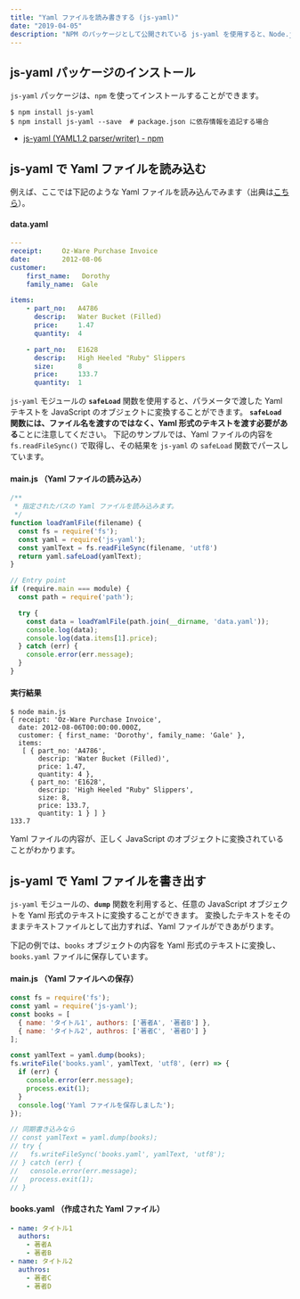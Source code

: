 ```yaml
---
title: "Yaml ファイルを読み書きする (js-yaml)"
date: "2019-04-05"
description: "NPM のパッケージとして公開されている js-yaml を使用すると、Node.js のプログラムから簡単に Yaml ファイルを扱うことができるようになります。"
---
```


js-yaml パッケージのインストール
----

`js-yaml` パッケージは、`npm` を使ってインストールすることができます。

```
$ npm install js-yaml
$ npm install js-yaml --save  # package.json に依存情報を追記する場合
```

- [js-yaml (YAML1.2 parser/writer) - npm](https://www.npmjs.com/package/js-yaml)


js-yaml で Yaml ファイルを読み込む
----

例えば、ここでは下記のような Yaml ファイルを読み込んでみます（出典は[こちら](https://en.wikipedia.org/wiki/YAML)）。

#### data.yaml

```yaml
---
receipt:     Oz-Ware Purchase Invoice
date:        2012-08-06
customer:
    first_name:   Dorothy
    family_name:  Gale

items:
    - part_no:   A4786
      descrip:   Water Bucket (Filled)
      price:     1.47
      quantity:  4

    - part_no:   E1628
      descrip:   High Heeled "Ruby" Slippers
      size:      8
      price:     133.7
      quantity:  1
```

`js-yaml` モジュールの **`safeLoad`** 関数を使用すると、パラメータで渡した Yaml テキストを JavaScript のオブジェクトに変換することができます。
**`safeLoad` 関数には、ファイル名を渡すのではなく、Yaml 形式のテキストを渡す必要がある**ことに注意してください。
下記のサンプルでは、Yaml ファイルの内容を `fs.readFileSync()` で取得し、その結果を `js-yaml` の `safeLoad` 関数でパースしています。

#### main.js （Yaml ファイルの読み込み）

```js
/**
 * 指定されたパスの Yaml ファイルを読み込みます。
 */
function loadYamlFile(filename) {
  const fs = require('fs');
  const yaml = require('js-yaml');
  const yamlText = fs.readFileSync(filename, 'utf8')
  return yaml.safeLoad(yamlText);
}

// Entry point
if (require.main === module) {
  const path = require('path');

  try {
    const data = loadYamlFile(path.join(__dirname, 'data.yaml'));
    console.log(data);
    console.log(data.items[1].price);
  } catch (err) {
    console.error(err.message);
  }
}
```

#### 実行結果

```
$ node main.js
{ receipt: 'Oz-Ware Purchase Invoice',
  date: 2012-08-06T00:00:00.000Z,
  customer: { first_name: 'Dorothy', family_name: 'Gale' },
  items:
   [ { part_no: 'A4786',
       descrip: 'Water Bucket (Filled)',
       price: 1.47,
       quantity: 4 },
     { part_no: 'E1628',
       descrip: 'High Heeled "Ruby" Slippers',
       size: 8,
       price: 133.7,
       quantity: 1 } ] }
133.7
```

Yaml ファイルの内容が、正しく JavaScript のオブジェクトに変換されていることがわかります。


js-yaml で Yaml ファイルを書き出す
----

`js-yaml` モジュールの、**`dump`** 関数を利用すると、任意の JavaScript オブジェクトを Yaml 形式のテキストに変換することができます。
変換したテキストをそのままテキストファイルとして出力すれば、Yaml ファイルができあがります。

下記の例では、`books` オブジェクトの内容を Yaml 形式のテキストに変換し、`books.yaml` ファイルに保存しています。

#### main.js （Yaml ファイルへの保存）

```js
const fs = require('fs');
const yaml = require('js-yaml');
const books = [
  { name: 'タイトル1', authors: ['著者A', '著者B'] },
  { name: 'タイトル2', authros: ['著者C', '著者D'] }
];

const yamlText = yaml.dump(books);
fs.writeFile('books.yaml', yamlText, 'utf8', (err) => {
  if (err) {
    console.error(err.message);
    process.exit(1);
  }
  console.log('Yaml ファイルを保存しました');
});

// 同期書き込みなら
// const yamlText = yaml.dump(books);
// try {
//   fs.writeFileSync('books.yaml', yamlText, 'utf8');
// } catch (err) {
//   console.error(err.message);
//   process.exit(1);
// }
```

#### books.yaml （作成された Yaml ファイル）

```yaml
- name: タイトル1
  authors:
    - 著者A
    - 著者B
- name: タイトル2
  authros:
    - 著者C
    - 著者D
```

